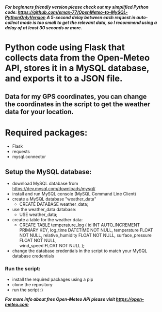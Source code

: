 ***For beginners friendly version please check out my simplified Python code: https://github.com/emax-77/OpenMeteo-to-MySQL-PythonOnlyVersion***
***A 5-second delay between each request in auto-collect mode is too small to get the relevant data, so I recommend using a delay of at least 30 seconds or more.***

# Python code using Flask that collects data from the Open-Meteo API, stores it in a MySQL database, and exports it to a JSON file.

## Data for my GPS coordinates, you can change the coordinates in the script to get the weather data for your location.

# Required packages:
- Flask
- requests
- mysql.connector

## Setup the MySQL database:
- download MySQL database from https://dev.mysql.com/downloads/mysql/
- install and run MySQL console (MySQL Command Line Client)
- create a MySQL database "weather_data"
    - CREATE DATABASE weather_data;
- use the weather_data database:
    - USE weather_data;
- create a table for the weather data:
    - CREATE TABLE temperature_log (
    id INT AUTO_INCREMENT PRIMARY KEY,
    log_time DATETIME NOT NULL,
    temperature FLOAT NOT NULL,
    relative_humidity FLOAT NOT NULL,
    surface_pressure FLOAT NOT NULL,   
    wind_speed FLOAT NOT NULL  );
- change the database credentials in the script to match your MySQL database credentials

### Run the script:
- install the required packages using a pip
- clone the repository
- run the script :)

***For more info about free Open-Meteo API please visit https://open-meteo.com***


